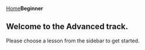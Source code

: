 [Home](../index.md)**Beginner**

## Welcome to the Advanced track.  
Please choose a lesson from the sidebar to get started.


